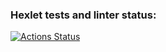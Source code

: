 ### Hexlet tests and linter status:
[![Actions Status](https://github.com/springmelody/python-project-50/actions/workflows/hexlet-check.yml/badge.svg)](https://github.com/springmelody/python-project-50/actions)